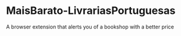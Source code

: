 # MaisBarato-LivrariasPortuguesas
A browser extension that alerts you of a bookshop with a better price
